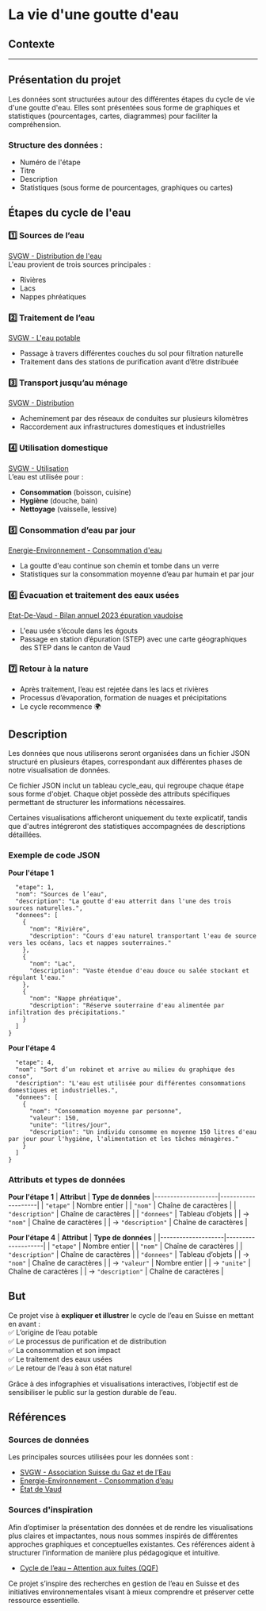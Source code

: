 # La vie d'une goutte d'eau

## Contexte  
--- 

## Présentation du projet
Les données sont structurées autour des différentes étapes du cycle de vie d'une goutte d'eau. Elles sont présentées sous forme de graphiques et statistiques (pourcentages, cartes, diagrammes) pour faciliter la compréhension.  

### Structure des données :  
- Numéro de l'étape 
- Titre  
- Description
- Statistiques (sous forme de pourcentages, graphiques ou cartes)

## Étapes du cycle de l'eau  

### 1️⃣ Sources de l’eau  
[SVGW - Distribution de l'eau](https://www.svgw.ch/fr/eau/outils-de-communication/distribution-deau/)  
L'eau provient de trois sources principales :  
- Rivières  
- Lacs
- Nappes phréatiques

### 2️⃣ Traitement de l’eau  
[SVGW - L'eau potable](https://www.svgw.ch/fr/eau/outils-de-communication/distribution-deau/leau-potable/)  
- Passage à travers différentes couches du sol pour filtration naturelle  
- Traitement dans des stations de purification avant d’être distribuée  

### 3️⃣ Transport jusqu’au ménage  
[SVGW - Distribution](https://www.svgw.ch/fr/eau/outils-de-communication/distribution-deau/distribution/)  
- Acheminement par des réseaux de conduites sur plusieurs kilomètres  
- Raccordement aux infrastructures domestiques et industrielles  

### 4️⃣ Utilisation domestique  
[SVGW - Utilisation](https://www.svgw.ch/fr/eau/outils-de-communication/distribution-deau/utilisation/)  
L’eau est utilisée pour :  
- **Consommation** (boisson, cuisine)  
- **Hygiène** (douche, bain)  
- **Nettoyage** (vaisselle, lessive)  

### 5️⃣ Consommation d’eau par jour  
[Energie-Environnement - Consommation d'eau](https://www.energie-environnement.ch/economiser-l-eau/situer-sa-consommation-d-eau)  
- La goutte d'eau continue son chemin et tombe dans un verre  
- Statistiques sur la consommation moyenne d’eau par humain et par jour  

### 6️⃣ Évacuation et traitement des eaux usées  
[Etat-De-Vaud - Bilan annuel 2023 épuration vaudoise](https://www.vd.ch/fileadmin/user_upload/themes/environnement/eau/fichiers_pdf/DIREV_PRE/Bilans_2023_de_l_%C3%A9puration_vaudoise.pdf)
- L'eau usée s’écoule dans les égouts  
- Passage en station d’épuration (STEP) avec une carte géographiques des STEP dans le canton de Vaud 


### 7️⃣ Retour à la nature  
- Après traitement, l’eau est rejetée dans les lacs et rivières  
- Processus d’évaporation, formation de nuages et précipitations  
- Le cycle recommence 🌍  

## Description 
Les données que nous utiliserons seront organisées dans un fichier JSON structuré en plusieurs étapes, correspondant aux différentes phases de notre visualisation de données. 

Ce fichier JSON inclut un tableau cycle_eau, qui regroupe chaque étape sous forme d'objet. Chaque objet possède des attributs spécifiques permettant de structurer les informations nécessaires. 

Certaines visualisations afficheront uniquement du texte explicatif, tandis que d'autres intégreront des statistiques accompagnées de descriptions détaillées. 

### Exemple de code JSON
**Pour l'étape 1**
```{
  "etape": 1,
  "nom": "Sources de l’eau",
  "description": "La goutte d'eau atterrit dans l'une des trois sources naturelles.",
  "donnees": [
    {
      "nom": "Rivière",
      "description": "Cours d'eau naturel transportant l'eau de source vers les océans, lacs et nappes souterraines."
    },
    {
      "nom": "Lac",
      "description": "Vaste étendue d'eau douce ou salée stockant et régulant l'eau."
    },
    {
      "nom": "Nappe phréatique",
      "description": "Réserve souterraine d'eau alimentée par infiltration des précipitations."
    }
  ]
}
```
**Pour l'étape 4**
```{
  "etape": 4,
  "nom": "Sort d’un robinet et arrive au milieu du graphique des conso",
  "description": "L'eau est utilisée pour différentes consommations domestiques et industrielles.",
  "donnees": [
    {
      "nom": "Consommation moyenne par personne",
      "valeur": 150,
      "unite": "litres/jour",
      "description": "Un individu consomme en moyenne 150 litres d'eau par jour pour l'hygiène, l'alimentation et les tâches ménagères."
    }
  ]
}
```
### Attributs et types de données
**Pour l'étape 1**
| **Attribut**       | **Type de données** 
|--------------------|--------------------|
| `"etape"`         | Nombre entier       | 
| `"nom"`           | Chaîne de caractères | 
| `"description"`   | Chaîne de caractères | 
| `"donnees"`       | Tableau d’objets     | 
| → `"nom"`         | Chaîne de caractères |
| → `"description"` | Chaîne de caractères | 

**Pour l'étape 4**
| **Attribut**       | **Type de données** |
|--------------------|--------------------|
| `"etape"`         | Nombre entier       | 
| `"nom"`           | Chaîne de caractères | 
| `"description"`   | Chaîne de caractères | 
| `"donnees"`       | Tableau d’objets     |
| → `"nom"`         | Chaîne de caractères | 
| → `"valeur"`      | Nombre entier        | 
| → `"unite"`       | Chaîne de caractères | 
| → `"description"` | Chaîne de caractères | 


## But  
Ce projet vise à **expliquer et illustrer** le cycle de l’eau en Suisse en mettant en avant :  
✅ L’origine de l’eau potable  
✅ Le processus de purification et de distribution  
✅ La consommation et son impact  
✅ Le traitement des eaux usées  
✅ Le retour de l’eau à son état naturel  

Grâce à des infographies et visualisations interactives, l’objectif est de sensibiliser le public sur la gestion durable de l’eau.  

## Références  

### Sources de données  
Les principales sources utilisées pour les données sont :  
- [SVGW - Association Suisse du Gaz et de l’Eau](https://www.svgw.ch/)  
- [Energie-Environnement - Consommation d’eau](https://www.energie-environnement.ch/economiser-l-eau/situer-sa-consommation-d-eau)  
- [État de Vaud](https://www.vd.ch/fileadmin/user_upload/themes/environnement/eau/fichiers_pdf/DIREV_PRE/Bilans_2023_de_l_%C3%A9puration_vaudoise.pdf)  

### Sources d'inspiration  
Afin d’optimiser la présentation des données et de rendre les visualisations plus claires et impactantes, nous nous sommes inspirés de différentes approches graphiques et conceptuelles existantes. Ces références aident à structurer l’information de manière plus pédagogique et intuitive.  

- [Cycle de l’eau – Attention aux fuites (QQF)](https://archives.qqf.fr/infographie/82/cycle-de-leau-attention-aux-fuites)  

Ce projet s’inspire des recherches en gestion de l’eau en Suisse et des initiatives environnementales visant à mieux comprendre et préserver cette ressource essentielle. 
